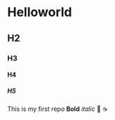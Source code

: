 # Helloworld
## H2
### H3
#### H4
##### H5
This is my first repo 
**Bold**
*italic*
:pizza:
:coffee:
